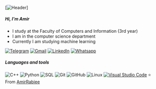 [![Header](https://github.com/adamalston/adamalston/raw/master/profile.gif)]

##### Hi, I'm Amir

- I study at the Faculty of Computers and Information (3rd year)
- I am in the computer science department
- Currently I am studying machine learning

[![Telegram](https://img.shields.io/badge/-TELEGRAM-2CA5E0?style=for-the-badge&logo=telegram&logoColor=white)](https://t.me/amirrabiee100200)
[![Gmail](https://img.shields.io/badge/-GMAIL-D14836?style=for-the-badge&logo=gmail&logoColor=white)](mailto:amir.rabiea2015@gmail.com)
[![LinkedIn](https://img.shields.io/badge/-LINKEDIN-0077B5?style=for-the-badge&logo=linkedin&logoColor=white)](https://www.linkedin.com/in/amir-rabiea-a738b7204/)
[![Whatsapp](https://img.shields.io/badge/whatsapp-%2325D366.svg?style=plastic&logo=whatsapp&logoColor=white)](https://wa.me/0201091064017)
##### Languages and tools

![C++](https://img.shields.io/badge/-C++-000000?style=flat&logo=c%2B%2B)
![Python](https://img.shields.io/badge/-Python-000000?style=flat&logo=python)
![SQL](https://img.shields.io/badge/-SQL-000000?style=flat&logo=postgresql)
![Git](https://img.shields.io/badge/-Git-222222?style=flat&logo=git&logoColor=F05032)
![GitHub](https://img.shields.io/badge/-GitHub-222222?style=flat&logo=github&logoColor=181717)
![Linux](https://img.shields.io/badge/-Linux-222222?style=flat&logo=linux&logoColor=FCC624)
[![Visual Studio Code](https://img.shields.io/badge/-VSCode-444444?style=flat&logo=visual-studio-code&logoColor=007ACC)](https://github.com/microsoft/vscode)
⭐️ From [AmirRabiee](https://github.com/Amir1757)
